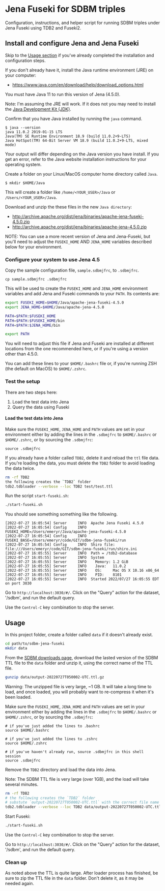 # Jena Fuseki for SDBM triples

Configuration, instructions, and helper script for running SDBM triples under
Jena Fuseki using TDB2 and Fuseki2.

## Install and configure Jena and Jena Fuseki

Skip to the [Usage section](#usage) if you've already completed the installation and
configuration steps.

If you don't already have it, install the Java runtime environment (JRE) on
your computer:

- <https://www.java.com/en/download/help/download_options.html>

You must have Java 11 to run this version of Jena (4.5.0).

Note: I'm assuming the JRE will work. If it does not you may need to install the
[Java Development Kit (JDK)][JDK].

[JDK]: https://www.oracle.com/java/technologies/downloads/ "JDK downloads page"

Confirm that you have Java installed by running the `java` command.

```shell
$ java --version
java 11.0.2 2019-01-15 LTS
Java(TM) SE Runtime Environment 18.9 (build 11.0.2+9-LTS)
Java HotSpot(TM) 64-Bit Server VM 18.9 (build 11.0.2+9-LTS, mixed mode)
```

Your output will differ depending on the Java version you have install.
If you get an error, refer to the Java website installation instructions
for your operating system.

Create a folder on your Linux/MacOS computer home directory called `Java`.

```shell
$ mkdir $HOME/Java
```

This will create a folder like `/home/<YOUR_USER>/Java` or 
`/Users/<YOUR_USER>/Java`.

Download and unzip the these files in the new `Java directory`:

- <http://archive.apache.org/dist/jena/binaries/apache-jena-fuseki-4.5.0.zip>
- <http://archive.apache.org/dist/jena/binaries/apache-jena-4.5.0.zip>

NOTE: You can use a more recent version of Jena and Jena-Fuseki, but you'll
need to adjust the `FUSEKI_HOME` AND `JENA_HOME` variables described below
for your environment.

### Configure your system to use Jena 4.5

Copy the sample configuration file, `sample.sdbmjfrc`, to `.sdbmjfrc`.

```shell
cp sample.sdbmjfrc .sdbmjfrc
```

This will be used to create the `FUSEKI_HOME` and `JENA_HOME` environment
variables and add Jena and Fuseki commands to your `PATH`. Its contents are:

```bash
export FUSEKI_HOME=$HOME/Java/apache-jena-fuseki-4.5.0
export JENA_HOME=$HOME/Java/apache-jena-4.5.0

PATH=$PATH:$FUSEKI_HOME
PATH=$PATH:$FUSEKI_HOME/bin
PATH=$PATH:$JENA_HOME/bin

export PATH
```

You will need to adjust this file if Jena and Fuseki are installed at
different locations from the one recommended here, or if you're using
a version other than 4.5.0.

You can add these lines to your `$HOME/.bashrc` file or, if you're running ZSH
(the default on MacOS) to `$HOME/.zshrc`.

### Test the setup

There are two steps here:

1. Load the test data into Jena
2. Query the data using Fuseki

#### Load the test data into Jena

Make sure the `FUSEKI_HOME`, `JENA_HOME` and `PATH` values are set in your
environment either by adding the lines in the `.sdbmjfrc` to `$HOME/.bashrc`
or `$HOME/.zshrc`, or by sourcing the `.sdbmjfrc`:

```shell
source .sdbmjfrc
```

If you already have a folder called `TDB2`, delete it and reload the `ttl`
file data. If you're loading the data, you must delete the `TDB2` folder to
avoid loading the data twice.

```bash
rm -rf TDB2
the following creates the `TDB2` folder
tdb2.tdbloader --verbose --loc TDB2 test/test.ttl
```

Run the script `start-fuseki.sh`:

```bash
./start-fuseki.sh
```

You should see something something like the following.

```shell
[2022-07-27 16:05:54] Server     INFO  Apache Jena Fuseki 4.5.0
[2022-07-27 16:05:54] Config     INFO  FUSEKI_HOME=/Users/emeryr/Java/apache-jena-fuseki-4.5.0
[2022-07-27 16:05:54] Config     INFO  FUSEKI_BASE=/Users/emeryr/code/GIT/sdbm-jena-fuseki/run
[2022-07-27 16:05:54] Config     INFO  Shiro file: file:///Users/emeryr/code/GIT/sdbm-jena-fuseki/run/shiro.ini
[2022-07-27 16:05:55] Server     INFO  Path = /tdb2-database
[2022-07-27 16:05:55] Server     INFO  System
[2022-07-27 16:05:55] Server     INFO    Memory: 1.2 GiB
[2022-07-27 16:05:55] Server     INFO    Java:   11.0.2
[2022-07-27 16:05:55] Server     INFO    OS:     Mac OS X 10.16 x86_64
[2022-07-27 16:05:55] Server     INFO    PID:    8101
[2022-07-27 16:05:55] Server     INFO  Started 2022/07/27 16:05:55 EDT on port 3030
```

Go to `http://localhost:3030/#/`. Click on the "Query" action for the dataset,
'/sdbm', and run the default query.

Use the `Control-C` key combination to stop the server.

## Usage

In this project folder, create a folder called `data` if it doesn't already
exist.

```bash
cd path/to/sdbm-jena-fuseki
mkdir data
```

From the [SDBM downloads page][sdbm-downloads], download the lasted
version of the SDBM TTL file to the `data` folder and unzip it,
using the correct name of the TTL file.

```bash
gunzip data/output-20220727T050002-UTC.ttl.gz
```

Warning: The unzipped file is very large, ~1 GB. It will take a long
time to load, and once loaded, you will probably want to re-compress it when
it's been loaded.


[sdbm-downloads]: https://sdbm.library.upenn.edu/downloads> "SDBM downloads page"

Make sure the `FUSEKI_HOME`, `JENA_HOME` and `PATH` values are set in your
environment either by adding the lines in the `.sdbmjfrc` to `$HOME/.bashrc`
or `$HOME/.zshrc`, or by sourcing the `.sdbmjfrc`:

```shell
# if you've just added the lines to .bashrc
source $HOME/.bashrc

# if you've just added the lines to .zshrc
source $HOME/.zshrc

# if you've haven't already run, source .sdbmjfrc in this shell session
source .sdbmjfrc
```

Remove the `TDB2` directory and load the data into Jena. 

Note: The SDBM TTL file is very large (over 1GB), and the load will take
several minutes.

```bash
rm -rf TDB2
# the following creates the `TDB2` folder
# substute `output-20220727T050002-UTC.ttl` with the correct file name
tdb2.tdbloader --verbose --loc TDB2 data/output-20220727T050002-UTC.ttl
```

Start Fuseki:

```bash
./start-fuseki.sh
```

Use the `Control-C` key combination to stop the server.

Go to `http://localhost:3030/#/`. Click on the "Query" action for the dataset,
'/sdbm', and run the default query.

### Clean up

As noted above the TTL is quite large. After loader process has finished,
be sure to zip the TTL file in the `data` folder. Don't delete it, as 
it may be needed again.
